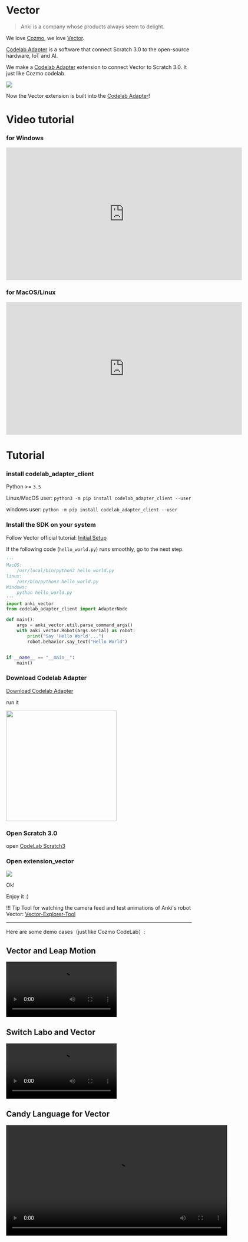# Vector
<!--Vector CodeLab-->
>  Anki is a company whose products always seem to delight. 

We love [Cozmo](https://www.anki.com/en-us/cozmo), we love [Vector](https://www.anki.com/en-us/vector).

[Codelab Adapter](https://adapterv2.codelab.club) is a software that connect Scratch 3.0 to the open-source hardware, IoT and AI.

We make a [Codelab Adapter](https://adapterv2.codelab.club) extension to connect Vector to Scratch 3.0. It just like Cozmo codelab. 

![](/img/scratch3-vector_2b21057e.png)

Now the Vector extension is built into the [Codelab Adapter](https://adapterv2.codelab.club)!


# Video tutorial
### for Windows
<iframe width="640" height="360" src="https://www.youtube.com/embed/PmF10SKTnvk" frameborder="0" allow="accelerometer; autoplay; encrypted-media; gyroscope; picture-in-picture" allowfullscreen></iframe>

### for MacOS/Linux

<iframe width="640" height="360" src="https://www.youtube.com/embed/4CVV8LMc9Oc" frameborder="0" allow="accelerometer; autoplay; encrypted-media; gyroscope; picture-in-picture" allowfullscreen></iframe>

# Tutorial

### install codelab_adapter_client
Python >= `3.5`

Linux/MacOS user:  `python3 -m pip install codelab_adapter_client --user`

windows user: `python -m pip install codelab_adapter_client --user`

### Install the SDK on your system
Follow Vector official tutorial:  [Initial Setup](https://developer.anki.com/vector/docs/initial.html)

If the following code (`hello_world.py`) runs smoothly, go to the next step.

```python
'''
MacOS:
    /usr/local/bin/python3 hello_world.py
linux:
    /usr/bin/python3 hello_world.py
Windows:
    python hello_world.py
'''
import anki_vector
from codelab_adapter_client import AdapterNode

def main():
    args = anki_vector.util.parse_command_args()
    with anki_vector.Robot(args.serial) as robot:
        print("Say 'Hello World'...")
        robot.behavior.say_text("Hello World")


if __name__ == "__main__":
    main()
```




###  Download  Codelab Adapter
<a href="https://adapterv2.codelab.clubuser_guide/install/">Download  Codelab Adapter</a>

run it

<img width=300 src="/img/scratch-adapter_5f5e6f20.png"/>

<!--
### find your local python3 path(Windows users can skip this step)
edit `~/codelab_adapter/extensions/extension_vector.py`, replace python3_path with your local python3 path: `which python3`.

![](/video/scratch-python3-path_37d6feee.png)

restart Codelab Adapter.
-->

### Open Scratch 3.0
open [CodeLab Scratch3](https://scratch3v2.codelab.club/)

### Open extension_vector
![](/img/scratch3-vector_3dd2cf42.png)

Ok!

Enjoy it :)


!!! Tip
    Tool for watching the camera feed and test animations of Anki's robot Vector: [Vector-Explorer-Tool](https://github.com/GrinningHermit/Vector-Explorer-Tool)

---

Here are some demo cases（just like Cozmo CodeLab）:

##  Vector and Leap Motion
<video width=300px src="/video/vector_leapmotion.mp4" controls="controls"></video>


## Switch Labo and Vector
<video width=300px src="/video/vector_labo.mp4" controls="controls"></video>

## Candy Language for Vector
<video width=600px src="/video/candy_vector.mp4" controls="controls"></video>



